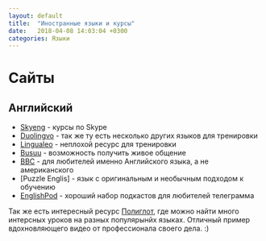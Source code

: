 ```yaml
---
layout: default
title:  "Иностранные языки и курсы"
date:   2018-04-08 14:03:04 +0300
categories: Языки
---
```


# Сайты

## Английский
* [Skyeng](http://skyeng.ru) - курсы по Skype
* [Duolingvo](http://duolingo.com) - так же ту есть несколько других языков для тренировки
* [Lingualeo](https://lingualeo.com) - неплохой ресурс для тренировки
* [Busuu](http://busuu.com) - возможность получить живое общение
* [BBC](bbc.co.uk) - для любителей именно Английского языка, а не американского
* [Puzzle Englis] - язык с оригинальным и необычным подходом к обучению
* [EnglishPod](https://t.me/EnglishPod_podcast) - хороший набор подкастов для любителей телеграмма


Так же есть интересный ресурс [Полиглот](https://16polyglot.ru/english/?utm_source=youtube&utm_campaign=topcomment), где можно найти много интерсных уроков на разных популярынйх языках.
Отличный пример вдохновляющего видео от профессионала своего дела. :)